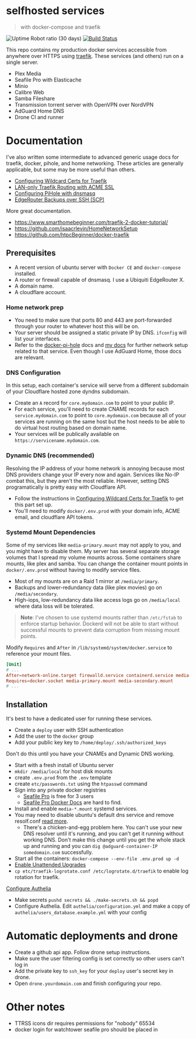 # selfhosted services

> with docker-compose and traefik

![Uptime Robot ratio (30 days)](https://img.shields.io/uptimerobot/ratio/m784171038-19b52e00f52a8d916ba46346)
[![Build Status](https://drone.subdavis.com/api/badges/subdavis/selfhosted/status.svg)](https://drone.subdavis.com/subdavis/selfhosted)

This repo contains my production docker services accessible from anywhere over HTTPS using [traefik](https://traefik.io).  These services (and others) run on a single server.

* Plex Media
* Seafile Pro with Elasticache
* Minio
* Calibre Web
* Samba Fileshare
* Transmission torrent server with OpenVPN over NordVPN
* AdGuard Home DNS
* Drone CI and runner

# Documentation

I've also written some intermediate to advanced generic usage docs for traefik, docker, pihole, and home networking.  These articles are generally applicable, but some may be more useful than others.

* [Configuring Wildcard Certs for Traefik](docs/wildcard-certs.md)
* [LAN-only Traefik Routing with ACME SSL](docs/lan-only-routes.md)
* [Configuring PiHole with dnsmasq](docs/pihole-dnsmasq.md)
* [EdgeRouter Backups over SSH (SCP)](docs/edgerouter-backups.md)

More great documentation.

* https://www.smarthomebeginner.com/traefik-2-docker-tutorial/
* https://github.com/isaacrlevin/HomeNetworkSetup
* https://github.com/htpcBeginner/docker-traefik

## Prerequisites

* A recent version of ubuntu server with `Docker CE` and `docker-compose` installed.
* A router or firewall capable of dnsmasq. I use a Ubiquiti EdgeRouter X.
* A domain name.
* A cloudflare account.

### Home network prep

* You need to make sure that ports 80 and 443 are port-forwarded through your router to whatever host this will be on.
* Your server should be assigned a static private IP by DNS.  `ifconfig` will list your interfaces.
* Refer to the [docker-pi-hole](https://github.com/pi-hole/docker-pi-hole) docs and [my docs](docs/pihole-dnsmasq.md) for further network setup related to that service.  Even though I use AdGuard Home, those docs are relevant.

### DNS Configuration

In this setup, each container's service will serve from a different subdomain of your Cloudflare hosted zone dyndns subdomain.

* Create an `A` record for `core.mydomain.com` to point to your public IP.
* For each service, you'll need to create CNAME records for each `service.mydomain.com` to point to `core.mydomain.com` because all of your services are running on the same host but the host needs to be able to do virtual host routing based on domain name.
* Your services will be publically available on `https://servicename.mydomain.com`.

### Dynamic DNS (recommended)

Resolving the IP address of your home network is annoying because most DNS providers change your IP every now and again.  Services like No-IP combat this, but they aren't the most reliable.  However, setting DNS programatically is pretty easy with Cloudflare API.

* Follow the instructions in [Configuring Wildcard Certs for Traefik](docs/wildcard-certs.md) to get this part set up.
* You'll need to modify `docker/.env.prod` with your domain info, ACME email, and cloudflare API tokens.

### Systemd Mount Dependencies

Some of my services like `media-primary.mount` may not apply to you, and you might have to disable them.  My server has several separate storage volumes that I spread my volume mounts across.  Some containers share mounts, like plex and samba.  You can change the container mount points in `docker/.env.prod` without having to modify service files.

* Most of my mounts are on a Raid 1 mirror at `/media/primary`.
* Backups and lower-redundancy data (like plex movies) go on `/media/secondary`.
* High-iops, low-redundancy data like access logs go on `/media/local` where data loss will be tolerated.

> **Note**: I've chosen to use systemd mounts rather than `/etc/fstab` to enforce startup behavior.  Dockerd will not be able to start without successful mounts to prevent data corruption from missing mount points.

Modify `Requires` and `After` in `/lib/systemd/system/docker.service` to reference your mount files.

```conf
[Unit]
# ...
After=network-online.target firewalld.service containerd.service media-primary.mount media-secondary.mount
Requires=docker.socket media-primary.mount media-secondary.mount
# ...
```

## Installation

It's best to have a dedicated user for running these services.

* Create a `deploy` user with SSH authentication
* Add the user to the `docker` group
* Add your public key key to `/home/deploy/.ssh/authorized_keys`

Don't do this until you have your CNAMEs and Dynamic DNS working.

* Start with a fresh install of Ubuntu server
* `mkdir /media/local` for host disk mounts
* create `.env.prod` from the `.env` template
* create `etc/passwords.txt` using the `htpasswd` command
* Sign into any private docker registries
  * [Seafile Pro](https://www.seafile.com/en/product/private_server/) is free for 3 users
  * [Seafile Pro Docker Docs](https://download.seafile.com/published/seafile-manual/docker/pro-edition/Deploy%20Seafile-pro%20with%20Docker.md) are hard to find.
* Install and enable `media-*.mount` systemd services.
* You may need to disable ubuntu's default dns service and remove resolf.conf [read more](https://www.smarthomebeginner.com/run-pihole-in-docker-on-ubuntu-with-reverse-proxy/).
  * There's a chicken-and-egg problem here.  You can't use your new DNS resolver until it's running, and you can't get it running without working DNS.  Don't make this change until you get the whole stack up and running and you can `dig @adguard-container-IP somedomain.com` successfully.
* Start all the containers: `docker-compose --env-file .env.prod up -d`
* [Enable Unattended Upgrades](https://help.ubuntu.com/community/AutomaticSecurityUpdates)
* `cp etc/traefik-logrotate.conf /etc/logrotate.d/traefik` to enable log rotation for traefik.

[Configure Authelia](https://www.smarthomebeginner.com/docker-authelia-tutorial/#4_Authelia_Users)

* Make secrets `pushd secrets && ./make-secrets.sh && popd`
* Configure Authelia.  Edit `authelia/configuration.yml` and make a copy of `authelia/users_database.example.yml` with your config

# Automatic deployments and drone

* Create a github api app. Follow drone setup instructions.
* Make sure the user filtering config is set correctly so other users can't log in
* Add the private key to `ssh_key` for your `deploy` user's secret key in drone.
* Open `drone.yourdomain.com` and finish configuring your repo.

# Other notes

* TTRSS icons dir requires permissions for "nobody" 65534
* docker login for watchtower seafile pro should be placed in 
